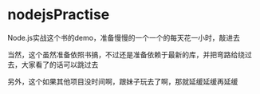 nodejsPractise
==============

Node.js实战这个书的demo，准备慢慢的一个一个的每天花一小时，敲进去

当然，这个虽然准备依照书搞，不过还是准备依赖于最新的库，并把弯路给绕过去，大家看了的话可以跳过去

另外，这个如果其他项目没时间啊，跟妹子玩去了啊，那就延缓延缓再延缓

